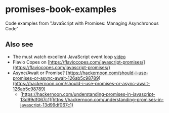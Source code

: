 # promises-book-examples
Code examples from "JavaScript with Promises: Managing Asynchronous Code"


## Also see

- The must watch excellent JavaScript event loop [video](http://bit.ly/eventLoopJS)
- Flavio Copes on [https://flaviocopes.com/javascript-promises/](https://flaviocopes.com/javascript-promises/)
- Async/Await or Promise? [https://hackernoon.com/should-i-use-promises-or-async-await-126ab5c98789](https://hackernoon.com/should-i-use-promises-or-async-await-126ab5c98789)
  - [https://hackernoon.com/understanding-promises-in-javascript-13d99df067c1](https://hackernoon.com/understanding-promises-in-javascript-13d99df067c1) 